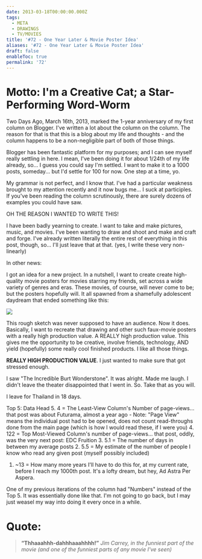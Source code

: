 ```yaml
---
date: 2013-03-18T00:00:00.000Z
tags:
  - META
  - DRAWINGS
  - TV/MOVIES
title: '#72 - One Year Later & Movie Poster Idea'
aliases: '#72 - One Year Later & Movie Poster Idea'
draft: false
enableToc: true
permalink: '72'
---
```


# Motto: I'm a Creative Cat; a Star-Performing Word-Worm

Two Days Ago, March 16th, 2013, marked the 1-year anniversary of my first column on Blogger. I've written a lot about the column on the column. The reason for that is that this is a blog about my life and thoughts - and the column happens to be a non-negligible part of both of those things.

Blogger has been fantastic platform for my purposes; and I can see myself really settling in here. I mean, I've been doing it for about 1/24th of my life already, so... I guess you could say I'm settled. I want to make it to a 1000 posts, someday... but I'd settle for 100 for now. One step at a time, yo.

My grammar is not perfect, and I know that. I've had a particular weakness brought to my attention recently and it now bugs me... I suck at participles. If you've been reading the column scrutinously, there are surely dozens of examples you could have saw. 

OH THE REASON I WANTED TO WRITE THIS!

I have been badly yearning to create. I want to take and make pictures, music, and movies. I've been wanting to draw and shoot and make and craft and forge. I've already written literally the entire rest of everything in this post, though, so... I'll just leave that at that. (yes, I write these very non-linearly)

In other news:

I got an idea for a new project. In a nutshell, I want to create create high-quality movie posters for movies starring my friends, set across a wide variety of genres and eras. These movies, of course, will never come to be; but the posters hopefully will. It all spawned from a shamefully adolescent daydream that ended something like this:

![](assets/72-1.jpg)

This rough sketch was never supposed to have an audience. Now it does.
Basically, I want to recreate that drawing and other such faux-movie posters with a really high production value. A REALLY high production value. This gives me the opportunity to be creative, involve friends, technology, AND yield (hopefully) some really cool finished products. I like all those things.

**REALLY HIGH PRODUCTION VALUE**. I just wanted to make sure that got stressed enough.

I saw "The Incredible Burt Wonderstone". It was alright. Made me laugh. I didn't leave the theater disappointed that I went in. So. Take that as you will.

I leave for Thailand in 18 days.

Top 5: Data Head
5. 4 = The Least-View Column's Number of page-views... that post was about Futurama, almost a year ago - Note: "Page View" means the individual post had to be opened, does not count read-throughs done from the main page (which is how I would read these, if I were you)
4. 122 = Top Most-Viewed Column's number of page-views... that post, oddly, was the very next post: EDC Fruition
3. 5.1 = The number of days in between my average posts
2. 5.5 = My estimate of the number of people I know who read any given post (myself possibly included)
1. ~13 = How many more years I'll have to do this for, at my current rate, before I reach my 1000th post. It's a lofty dream, but hey, Ad Astra Per Aspera. 

One of my previous iterations of the column had "Numbers" instead of the Top 5. It was essentially done like that. I'm not going to go back, but I may just weasel my way into doing it every once in a while.

# Quote:
> **“Thhaaahhh-dahhhaaahhhh!”**
<cite>Jim Carrey, in the funniest part of the movie (and one of the funniest parts of any movie I've seen)</cite>
